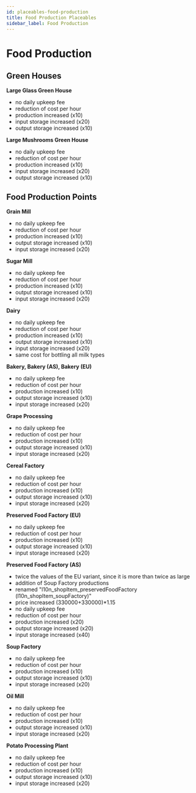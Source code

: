 ```yaml
---
id: placeables-food-production
title: Food Production Placeables
sidebar_label: Food Production
---
```

# Food Production

## Green Houses

**Large Glass Green House**
- no daily upkeep fee
- reduction of cost per hour
- production increased (x10)
- input storage increased (x20)
- output storage increased (x10)

**Large Mushrooms Green House**
- no daily upkeep fee
- reduction of cost per hour
- production increased (x10)
- input storage increased (x20)
- output storage increased (x10)

## Food Production Points

**Grain Mill**
- no daily upkeep fee
- reduction of cost per hour
- production increased (x10)
- output storage increased (x10)
- input storage increased (x20)

**Sugar Mill**
- no daily upkeep fee
- reduction of cost per hour
- production increased (x10)
- output storage increased (x10)
- input storage increased (x20)

**Dairy**
- no daily upkeep fee
- reduction of cost per hour
- production increased (x10)
- output storage increased (x10)
- input storage increased (x20)
- same cost for bottling all milk types

**Bakery, Bakery (AS), Bakery (EU)**
- no daily upkeep fee
- reduction of cost per hour
- production increased (x10)
- output storage increased (x10)
- input storage increased (x20)

**Grape Processing**
- no daily upkeep fee
- reduction of cost per hour
- production increased (x10)
- output storage increased (x10)
- input storage increased (x20)

**Cereal Factory**
- no daily upkeep fee
- reduction of cost per hour
- production increased (x10)
- output storage increased (x10)
- input storage increased (x20)

**Preserved Food Factory (EU)**
- no daily upkeep fee
- reduction of cost per hour
- production increased (x10)
- output storage increased (x10)
- input storage increased (x20)

**Preserved Food Factory (AS)**
- twice the values of the EU variant, since it is more than twice as large
- addition of Soup Factory productions
- renamed "l10n_shopItem_preservedFoodFactory (l10n_shopItem_soupFactory)"
- price increased (330000+330000)*1.15
- no daily upkeep fee
- reduction of cost per hour
- production increased (x20)
- output storage increased (x20)
- input storage increased (x40)

**Soup Factory**
- no daily upkeep fee
- reduction of cost per hour
- production increased (x10)
- output storage increased (x10)
- input storage increased (x20)

**Oil Mill**
- no daily upkeep fee
- reduction of cost per hour
- production increased (x10)
- output storage increased (x10)
- input storage increased (x20)

**Potato Processing Plant**
- no daily upkeep fee
- reduction of cost per hour
- production increased (x10)
- output storage increased (x10)
- input storage increased (x20)
